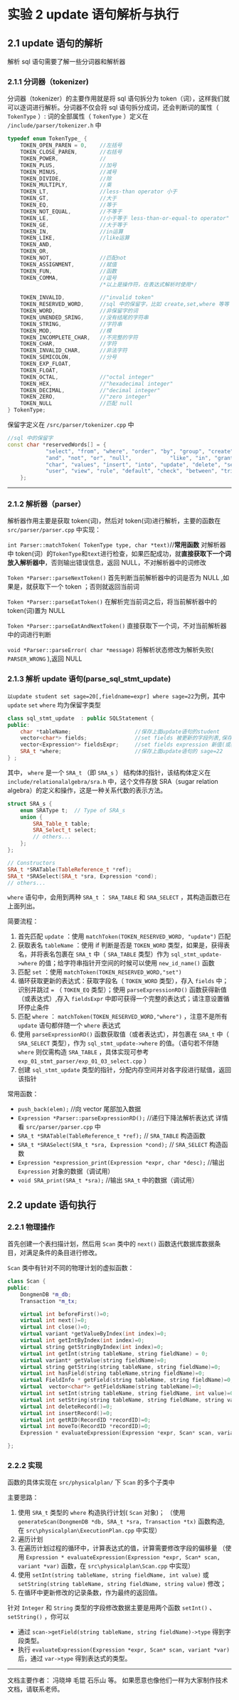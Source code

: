 # 实验 2 update 语句解析与执行

## 2.1 update 语句的解析

解析 sql 语句需要了解一些分词器和解析器

### 2.1.1 分词器（tokenizer)

分词器（tokenizer）的主要作用就是将 sql 语句拆分为 token（词），这样我们就可以逐词进行解析。分词器不仅会将 sql 语句拆分成词，还会判断词的属性（ `TokenType` ）:
词的全部属性（ `TokenType` ）定义在 `/include/parser/tokenizer.h` 中

```cpp
typedef enum TokenType_ {
    TOKEN_OPEN_PAREN = 0,    //左括号
    TOKEN_CLOSE_PAREN,       //右括号
    TOKEN_POWER,             //
    TOKEN_PLUS,              //加号
    TOKEN_MINUS,             //减号
    TOKEN_DIVIDE,            //除
    TOKEN_MULTIPLY,          //乘
    TOKEN_LT,                //less-than operator 小于
    TOKEN_GT,                //大于
    TOKEN_EQ,                //等于
    TOKEN_NOT_EQUAL,         //不等于
    TOKEN_LE,                //小于等于 less-than-or-equal-to operator"
    TOKEN_GE,                //大于等于
    TOKEN_IN,                //in运算
    TOKEN_LIKE,              //like运算
    TOKEN_AND,
    TOKEN_OR,
    TOKEN_NOT,               //匹配not
    TOKEN_ASSIGNMENT,        //赋值
    TOKEN_FUN,               //函数
    TOKEN_COMMA,             //逗号
                             /*以上是操作符，在表达式解析时使用*/
                             
    TOKEN_INVALID,           //"invalid token"
    TOKEN_RESERVED_WORD,     //sql 中的保留字，比如 create,set,where 等等
    TOKEN_WORD,              //非保留字的词
    TOKEN_UNENDED_SRING,     //没有结尾的字符串
    TOKEN_STRING,            //字符串
    TOKEN_MOD,               //模
    TOKEN_INCOMPLETE_CHAR,   //不完整的字符
    TOKEN_CHAR,              //字符
    TOKEN_INVALID_CHAR,      //非法字符
    TOKEN_SEMICOLON,         //分号
    TOKEN_EXP_FLOAT,
    TOKEN_FLOAT,
    TOKEN_OCTAL,             //"octal integer"
    TOKEN_HEX,               //"hexadecimal integer"
    TOKEN_DECIMAL,           //"decimal integer"
    TOKEN_ZERO,              //"zero integer"
    TOKEN_NULL               //匹配 null
} TokenType;
```

保留字定义在 `/src/parser/tokenizer.cpp` 中
```cpp
//sql 中的保留字
const char *reservedWords[] = {
            "select", "from", "where", "order", "by", "group", "create", "table", "index",
            "and", "not", "or", "null",            "like", "in", "grant", "integer", "int",
            "char", "values", "insert", "into", "update", "delete", "set", "on",
            "user", "view", "rule", "default", "check", "between", "trigger", "primary", "key", "foreign"
    };
```

---

### 2.1.2 解析器（parser）

解析器作用主要是获取 token(词)，然后对 token(词)进行解析，主要的函数在 `src/parser/parser.cpp` 中实现：

`int Parser::matchToken( TokenType type, char *text)`//**常用函数**
对解析器中 token(词）的`TokenType`和`text`进行检查，如果匹配成功，就**直接获取下一个词放入解析器中**，否则输出错误信息，返回 NULL，不对解析器中的词修改

`Token *Parser::parseNextToken()`
首先判断当前解析器中的词是否为 NULL ,如果是，就获取下一个 token ；否则就返回当前词

`Token *Parser::parseEatToken()`
在解析完当前词之后，将当前解析器中的 token(词)置为 NULL

`Token *Parser::parseEatAndNextToken()`
直接获取下一个词，不对当前解析器中的词进行判断

`void *Parser::parseError( char *message)`
将解析状态修改为解析失败( `PARSER_WRONG` ),返回 NULL

### 2.1.3 解析 update 语句(parse_sql_stmt_update)

`以update student set sage=20[,fieldname=expr] where sage=22`为例，其中 `update` `set` `where` 均为保留字类型

```cpp
class sql_stmt_update  : public SQLStatement {
public:
    char *tableName;                    //保存上面update语句的student
    vector<char*> fields;               //set fields 被更新的字段列表,保存上面update语句的sage
    vector<Expression*> fieldsExpr;     //set fields expression 新值(或表达式)列表,保存上面update语句的20
    SRA_t *where;                       //保存上面update语句的 sage=22
} ;
```

其中， `where` 是一个 `SRA_t` （即 `SRA_s` ） 结构体的指针，该结构体定义在 `include/relationalalgebra/sra.h` 中，这个文件存放 SRA（sugar relation algebra）的定义和操作，这是一种关系代数的表示方法。

```cpp
struct SRA_s {
    enum SRAType t;  // Type of SRA_s
    union {
        SRA_Table_t table;
        SRA_Select_t select;
        // others...
    };
};

// Constructors
SRA_t *SRATable(TableReference_t *ref);
SRA_t *SRASelect(SRA_t *sra, Expression *cond);
// others...
```

`where` 语句中，会用到两种 `SRA_t` ： `SRA_TABLE` 和 `SRA_SELECT` ，其构造函数已在上面列出。

简要流程：

1. 首先匹配 `update` ：使用 `matchToken(TOKEN_RESERVED_WORD, "update")` 匹配
2. 获取表名 `tableName` ：使用 if 判断是否是 `TOKEN_WORD` 类型，如果是，获得表名，并将表名包裹在 `SRA_t` 中（ `SRA_TABLE` 类型）作为 `sql_stmt_update->where` 的值；给字符串指针开空间的时候可以使用 `new_id_name()` 函数
3. 匹配 `set` ：使用 `matchToken(TOKEN_RESERVED_WORD,"set")`
4. 循环获取更新的表达式：获取字段名（ `TOKEN_WORD` 类型），存入 `fields` 中；识别并跳过 `=` （ `TOKEN_EQ` 类型）；使用 `parseExpressionRD()` 函数获得新值（或表达式）,存入 `fieldsExpr` 中即可获得一个完整的表达式；请注意设置循环停止条件
5. 匹配 `where` ： `matchToken(TOKEN_RESERVED_WORD,"where")` ，注意不是所有 `update` 语句都伴随一个 `where` 表达式
6. 使用 `parseExpressionRD()` 函数获取值（或者表达式），并包裹在 `SRA_t` 中（ `SRA_SELECT` 类型），作为 `sql_stmt_update->where` 的值。（语句若不伴随 `where` 则仅需构造 `SRA_TABLE` ，具体实现可参考 `exp_01_stmt_parser/exp_01_03_select.cpp` ）
7. 创建 `sql_stmt_update` 类型的指针，分配内存空间并对各字段进行赋值，返回该指针

常用函数：

- `push_back(elem);`                                                //向 vector 尾部加入数据
- `Expression *Parser::parseExpressionRD();`                        //递归下降法解析表达式 详情看 `src/parser/parser.cpp` 中
- `SRA_t *SRATable(TableReference_t *ref);`                         // `SRA_TABLE` 构造函数
- `SRA_t *SRASelect(SRA_t *sra, Expression *cond);`                 // `SRA_SELECT` 构造函数
- `Expression *expression_print(Expression *expr, char *desc);`     //输出 `Expression` 对象的数据（调试用）
- `void SRA_print(SRA_t *sra);`                                     //输出 `SRA_t` 中的数据（调试用）

## 2.2 update 语句执行

### 2.2.1 物理操作

首先创建一个表扫描计划，然后用 `Scan` 类中的 `next()` 函数迭代数据库数据条目，对满足条件的条目进行修改。

`Scan` 类中有针对不同的物理计划的虚拟函数：

```cpp
class Scan {
public:
    DongmenDB *m_db;
    Transaction *m_tx;

    virtual int beforeFirst()=0;
    virtual int next()=0;
    virtual int close()=0;
    virtual variant *getValueByIndex(int index)=0;
    virtual int getIntByIndex(int index)=0;
    virtual string getStringByIndex(int index)=0;
    virtual int getInt(string tableName, string fieldName) = 0;
    virtual variant* getValue(string fieldName)=0;
    virtual string getString(string tableName, string fieldName)=0;
    virtual int hasField(string tableName,string fieldName)=0;
    virtual FieldInfo * getField(string tableName, string fieldName)=0;
    virtual  vector<char*> getFieldsName(string tableName)=0;
    virtual int setInt(string tableName, string fieldName, int value)=0;
    virtual int setString(string tableName, string fieldName, string value)=0;
    virtual int deleteRecord()=0;
    virtual int insertRecord()=0;
    virtual int getRID(RecordID *recordID)=0;
    virtual int moveTo(RecordID *recordID)=0;
    Expression * evaluateExpression(Expression *expr, Scan* scan, variant *var);

};
```

### 2.2.2 实现

函数的具体实现在 `src/physicalplan/` 下 `Scan` 的多个子类中

主要思路：

1. 使用 `SRA_t` 类型的 `where` 构造执行计划( `Scan` 对象)；
   （使用 `generateScan(DongmenDB *db, SRA_t *sra, Transaction *tx)` 函数构造, 在 `src\physicalplan\ExecutionPlan.cpp` 中实现）
2. 遍历计划
3. 在遍历计划过程的循环中，计算表达式的值，计算需要修改字段的偏移量
   （使用 `Expression * evaluateExpression(Expression *expr, Scan* scan, variant *var)` 函数，在 `src\physicalplan\Scan.cpp` 中实现）
4. 使用 `setInt(string tableName, string fieldName, int value)` 或 `setString(string tableName, string fieldName, string value)` 修改；
5. 在循环中更新修改的记录条数，作为最终的返回值。

针对 `Integer` 和 `String` 类型的字段修改数据主要是用两个函数 `setInt()` 、 `setString()` ，你可以

- 通过 `scan->getField(string tableName, string fieldName)->type` 得到字段类型。
- 执行 `evaluateExpression(Expression *expr, Scan* scan, variant *var)` 后，通过 `var->type` 得到表达式的类型。

---

文档主要作者： 冯晓坤 毛锟 石乐山 等。 如果愿意也像他们一样为大家制作技术文档，请联系老师。
